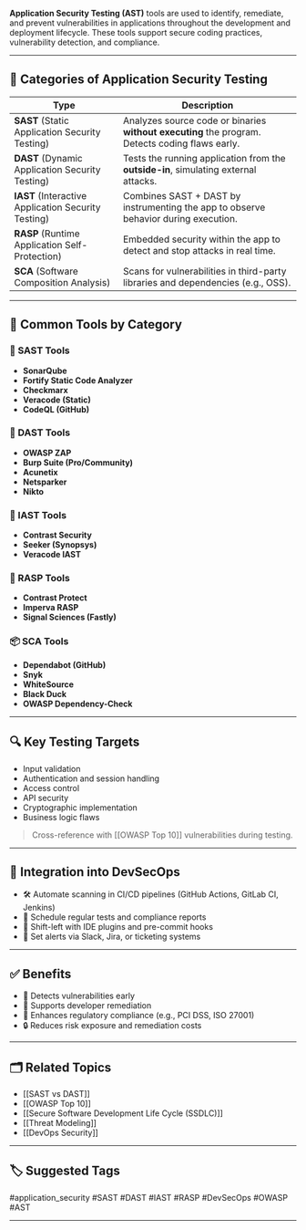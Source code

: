 **Application Security Testing (AST)** tools are used to identify, remediate, and prevent vulnerabilities in applications throughout the development and deployment lifecycle. These tools support secure coding practices, vulnerability detection, and compliance.

---

## 🧱 Categories of Application Security Testing

| Type       | Description |
|------------|-------------|
| **SAST** (Static Application Security Testing) | Analyzes source code or binaries **without executing** the program. Detects coding flaws early. |
| **DAST** (Dynamic Application Security Testing) | Tests the running application from the **outside-in**, simulating external attacks. |
| **IAST** (Interactive Application Security Testing) | Combines SAST + DAST by instrumenting the app to observe behavior during execution. |
| **RASP** (Runtime Application Self-Protection) | Embedded security within the app to detect and stop attacks in real time. |
| **SCA** (Software Composition Analysis) | Scans for vulnerabilities in third-party libraries and dependencies (e.g., OSS). |

---

## 🔧 Common Tools by Category

### 🧰 SAST Tools
- **SonarQube**
- **Fortify Static Code Analyzer**
- **Checkmarx**
- **Veracode (Static)**
- **CodeQL (GitHub)**

### 🧪 DAST Tools
- **OWASP ZAP**
- **Burp Suite (Pro/Community)**
- **Acunetix**
- **Netsparker**
- **Nikto**

### 🔁 IAST Tools
- **Contrast Security**
- **Seeker (Synopsys)**
- **Veracode IAST**

### 🧬 RASP Tools
- **Contrast Protect**
- **Imperva RASP**
- **Signal Sciences (Fastly)**

### 📦 SCA Tools
- **Dependabot (GitHub)**
- **Snyk**
- **WhiteSource**
- **Black Duck**
- **OWASP Dependency-Check**

---

## 🔍 Key Testing Targets

- Input validation
- Authentication and session handling
- Access control
- API security
- Cryptographic implementation
- Business logic flaws

> Cross-reference with [[OWASP Top 10]] vulnerabilities during testing.

---

## 🔐 Integration into DevSecOps

- 🛠 Automate scanning in CI/CD pipelines (GitHub Actions, GitLab CI, Jenkins)
- 📅 Schedule regular tests and compliance reports
- 🔁 Shift-left with IDE plugins and pre-commit hooks
- 📢 Set alerts via Slack, Jira, or ticketing systems

---

## ✅ Benefits

- 🚫 Detects vulnerabilities early
- 🧰 Supports developer remediation
- 📜 Enhances regulatory compliance (e.g., PCI DSS, ISO 27001)
- 🔒 Reduces risk exposure and remediation costs

---

## 🗂 Related Topics

- [[SAST vs DAST]]
- [[OWASP Top 10]]
- [[Secure Software Development Life Cycle (SSDLC)]]
- [[Threat Modeling]]
- [[DevOps Security]]

---

## 🏷 Suggested Tags

#application_security #SAST #DAST #IAST #RASP #DevSecOps #OWASP #AST

---
